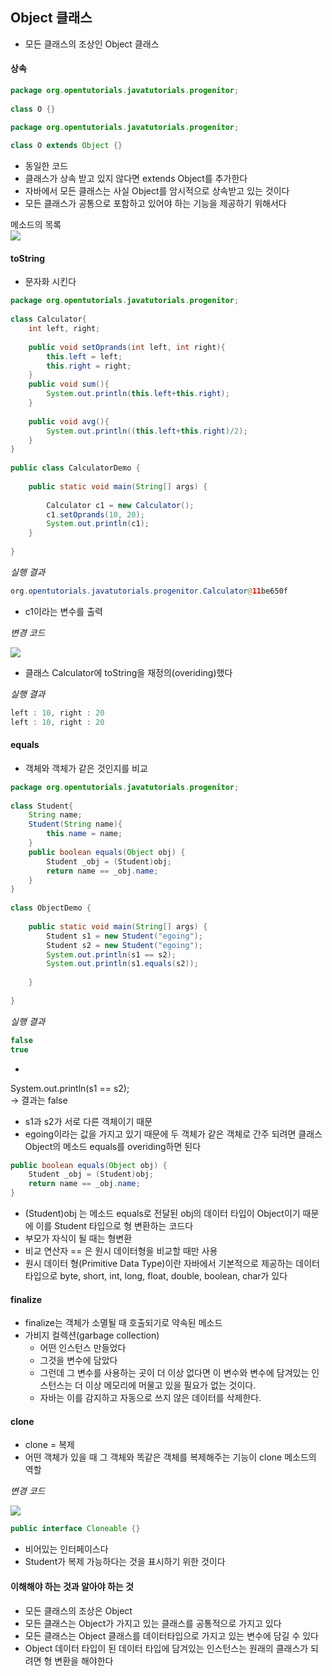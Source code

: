 ## Object 클래스
- 모든 클래스의 조상인 Object 클래스

#### 상속

```java
package org.opentutorials.javatutorials.progenitor;
 
class O {}
```

```java
package org.opentutorials.javatutorials.progenitor;
 
class O extends Object {}
```
- 동일한 코드
- 클래스가 상속 받고 있지 않다면 extends Object를 추가한다
- 자바에서 모든 클래스는 사실 Object를 암시적으로 상속받고 있는 것이다
- 모든 클래스가 공통으로 포함하고 있어야 하는 기능을 제공하기 위해서다

메소드의 목록<br>
![](https://s3.ap-northeast-2.amazonaws.com/opentutorials-user-file/module/516/2123.png)


#### toString

- 문자화 시킨다

```java
package org.opentutorials.javatutorials.progenitor;
 
class Calculator{
    int left, right;
      
    public void setOprands(int left, int right){
        this.left = left;
        this.right = right;
    }
    public void sum(){
        System.out.println(this.left+this.right);
    }
      
    public void avg(){
        System.out.println((this.left+this.right)/2);
    }
}
  
public class CalculatorDemo {
      
    public static void main(String[] args) {
          
        Calculator c1 = new Calculator();
        c1.setOprands(10, 20);
        System.out.println(c1);
    }
  
}
```

*실행 결과*
```java
org.opentutorials.javatutorials.progenitor.Calculator@11be650f
```
- c1이라는 변수를 출력

*변경 코드*<br>

![](https://s3.ap-northeast-2.amazonaws.com/opentutorials-user-file/module/516/2124.png)
- 클래스 Calculator에 toString을 재정의(overiding)했다

*실행 결과*
```java
left : 10, right : 20
left : 10, right : 20
```

#### equals

- 객체와 객체가 같은 것인지를 비교

```java
package org.opentutorials.javatutorials.progenitor;
 
class Student{
    String name;
    Student(String name){
        this.name = name;
    }
    public boolean equals(Object obj) {
        Student _obj = (Student)obj;
        return name == _obj.name;
    }
}
 
class ObjectDemo {
 
    public static void main(String[] args) {
        Student s1 = new Student("egoing");
        Student s2 = new Student("egoing");
        System.out.println(s1 == s2);
        System.out.println(s1.equals(s2));
 
    }
 
}
```
*실행 결과*
```java
false
true
```

- 	
System.out.println(s1 == s2);<br>
-> 결과는 false
- s1과 s2가 서로 다른 객체이기 때문
-  egoing이라는 값을 가지고 있기 때문에 두 객체가 같은 객체로 간주 되려면 클래스 Object의 메소드 equals를 overiding하면 된다

```java
public boolean equals(Object obj) {
    Student _obj = (Student)obj;
    return name == _obj.name;
}
```
- (Student)obj 는 메소드 equals로 전달된 obj의 데이터 타입이 Object이기 때문에 이를 Student 타입으로 형 변환하는 코드다
- 부모가 자식이 될 때는 형변환
- 비교 연산자 == 은 원시 데이터형을 비교할 때만 사용
- 원시 데이터 형(Primitive Data Type)이란 자바에서 기본적으로 제공하는 데이터 타입으로 byte, short, int, long, float, double, boolean, char가 있다

#### finalize

- finalize는 객체가 소멸될 때 호출되기로 약속된 메소드
- 가비지 컬렉션(garbage collection)
    - 어떤 인스턴스 만들었다
    - 그것을 변수에 담았다
    - 그런데 그 변수를 사용하는 곳이 더 이상 없다면 이 변수와 변수에 담겨있는 인스턴스는 더 이상 메모리에 머물고 있을 필요가 없는 것이다.
     - 자바는 이를 감지하고 자동으로 쓰지 않은 데이터를 삭제한다. 
 #### clone

 - clone = 복제
 - 어떤 객체가 있을 때 그 객체와 똑같은 객체를 복제해주는 기능이 clone 메소드의 역할

 *변경 코드*<br>

 ![](https://s3.ap-northeast-2.amazonaws.com/opentutorials-user-file/module/516/2126.png)

 ```java
 public interface Cloneable {}
 ```
 - 비어있는 인터페이스다
 - Student가 복제 가능하다는 것을 표시하기 위한 것이다

 #### 이해해야 하는 것과 알아야 하는 것

 - 모든 클래스의 조상은 Object
 - 모든 클래스는 Object가 가지고 있는 클래스를 공통적으로 가지고 있다
 - 모든 클래스는 Object 클래스를 데이터타입으로 가지고 있는 변수에 담길 수 있다
 - Object 데이터 타입이 된 데이터 타입에 담겨있는 인스턴스는 원래의 클래스가 되려면 형 변환을 해야한다
